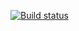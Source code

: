 [![Build status](https://ci.appveyor.com/api/projects/status/a7q6tt06t4ran8vn?svg=true)](https://ci.appveyor.com/project/anastasiacat/aqa-code)